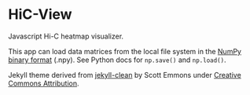 # HiC-View #

Javascript Hi-C heatmap visualizer.

This app can load data matrices from the local file system in the [NumPy binary format](https://github.com/numpy/numpy/blob/master/doc/neps/npy-format.rst) (.npy). See Python docs for `np.save()` and `np.load()`.

Jekyll theme derived from [jekyll-clean](https://github.com/scotte/jekyll-clean) by Scott Emmons under [Creative Commons Attribution](http://creativecommons.org/licenses/by/4.0/).
